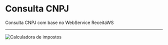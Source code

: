# Consulta CNPJ
Consulta CNPJ com base no WebService ReceitaWS
***

<img alt="Calculadora de impostos" src="https://lh3.googleusercontent.com/JiDjQz9Xi38QXikCtkLInxBATMejfz9v2az7ziHlJMRDxc_meeDlORswYG66Dog4R5VOjfa4IgGKtzWS7fVs3PSQJUioNSN-GlGo3gHN0NuYxOcTg6Nir9_6FvQWIJJBfhZdz-fWdo04rOAdj_JUAn-2lGazceHCWNN43LdLUsFK4h7ali7BYiSO49YFKhVfRpA7pWtpzqyXNRafvVeEozLP0RGHVMVU01YHu2PKckfeqm9EqsKEea5-CHIgIPZ3E9bGD-7LDAb5bOGjkJ78pq1GKLOMW9P5W2cy3W8JJxAAmnPpPP6k7vd-VanUsjFqPAh9mRDRM39xvuItlm8tgjIXeg1_Ufo1xFSwi9Ufu7SljXWyZhx9yrIaQm_xWDD9tk9A43P2atkRselsXcTyDqvBuWc1_s7912IH_YuNOzyFKEkD0x39cnQgWldHX-RT1Gxjcnw7g7Ce69p0mNcKEdIlrMIgrxtmy3xfFSpmcdiY4dGz0-9hT5fd1AEjjPaVCjPZTbIFkKtIJvMN030g_TjjNBM8TtSHtpZ2pwdFWjGDOnFsRy6GDBtc1Y76uKgMbFBAZbY2MrwEGYg7cP2aza5Mu2Iqtkn6OdXD09Y=w1920-h888">
